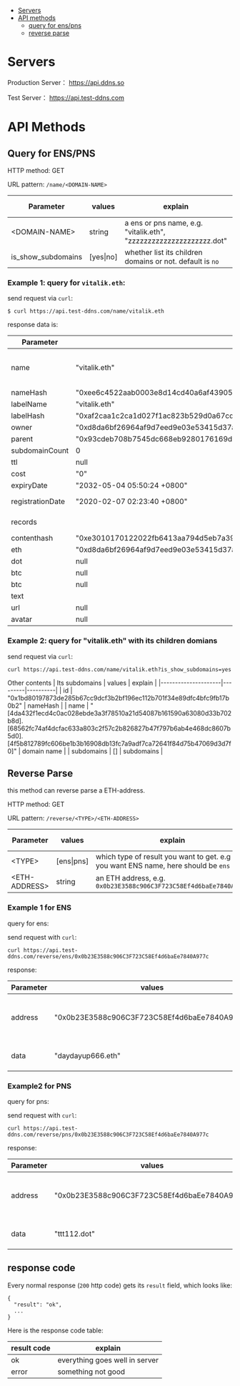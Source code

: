 <!-- TOC depthFrom:1 depthTo:6 withLinks:1 orderedList:0 -->
- [Servers](#servers)
- [API methods](#api-methods)
	- [query for ens/pns](#query-for-enspns)
	- [reverse parse](#reverse-parse)

<!-- /TOC -->

# Servers

Production Server： https://api.ddns.so

Test Server： https://api.test-ddns.com

# API Methods

## Query for ENS/PNS

HTTP method: GET

URL pattern: `/name/<DOMAIN-NAME>`

| Parameter           | values  | explain  | is required |
|---------------------|---------|----------|-------------|
| \<DOMAIN-NAME\>       | string  | a ens or pns name, e.g. "vitalik.eth", "zzzzzzzzzzzzzzzzzzzzz.dot"  | required |
| is_show_subdomains  | [yes\|no]               | whether list its children domains or not. default is `no` | optional |


### Example 1: query for `vitalik.eth`:

send request via `curl`:

`$ curl https://api.test-ddns.com/name/vitalik.eth`

response data is:

| Parameter           | values  | explain  |
|---------------------|---------|----------|
| name | "vitalik.eth" | the name you are querying(a ens or pns name) e.g. "vitalik.eth", "zzzzzzzzzzzzzzzzzzzzz.dot"  |
| nameHash | "0xee6c4522aab0003e8d14cd40a6af439055fd2577951148c14b6cea9a53475835" | nameHash |
| labelName | "vitalik.eth" | domain label |
| labelHash| "0xaf2caa1c2ca1d027f1ac823b529d0a67cd144264b2789fa2ea4d63a67c7103cc" | labelhash |
| owner | "0xd8da6bf26964af9d7eed9e03e53415d37aa96045" | domain's owner address |
| parent | "0x93cdeb708b7545dc668eb9280176169d1c33cfd8ed6f04690a0bcc88a93fc4ae" | parent labelhash |
| subdomainCount | 0 | its sub-domains count |
| ttl | null | ttl |
| cost | "0" | cost |
| expiryDate | "2032-05-04 05:50:24 +0800" | when this domain expires |
| registrationDate | "2020-02-07 02:23:40 +0800" | when this domain is registered |
| records | | these records are set via ENS/PNS console by user |
| contenthash | "0xe3010170122022fb6413aa794d5eb7a3906655f50f5ac41cbdd7933bc277f7192c9e2177c792" | content hash for ipfs |
| eth | "0xd8da6bf26964af9d7eed9e03e53415d37aa96045" | eth address |
| dot | null | dot address |
| btc | null | btc address |
| btc | null | btc address |
| text |  | txt address |
| url | null |  |
| avatar | null | avatar url |


### Example 2: query for "vitalik.eth" with its children domians

send request via `curl`:

`curl https://api.test-ddns.com/name/vitalik.eth?is_show_subdomains=yes `


Other contents
| Its subdomains | values  | explain  |
|---------------------|---------|----------|
| id | "0x1bd80197873de285b67cc9dcf3b2bf196ec112b701f34e89dfc4bfc9fb17b0b2" | nameHash |
| name | "[4da432f1ecd4c0ac028ebde3a3f78510a21d54087b161590a63080d33b702b8d].[68562fc74af4dcfac633a803c2f57c2b826827b47f797b6ab4e468dc8607b5d0].[4f5b812789fc606be1b3b16908db13fc7a9adf7ca72641f84d75b47069d3d7f0]" | domain name |
| subdomains | [] | subdomains |

## Reverse Parse

this method can reverse parse a ETH-address.

HTTP method: GET

URL pattern: `/reverse/<TYPE>/<ETH-ADDRESS>`

| Parameter           | values     | explain  | is required |
|---------------------|------------|----------|-------------|
| \<TYPE\>              | [ens\|pns] | which type of result you want to get. e.g if you want ENS name, here should be `ens` | required |
| \<ETH-ADDRESS\>       | string     | an ETH address, e.g. `0x0b23E3588c906C3F723C58Ef4d6baEe7840A977c` | required |


### Example 1 for ENS

query for ens:

send request with `curl`:

`curl https://api.test-ddns.com/reverse/ens/0x0b23E3588c906C3F723C58Ef4d6baEe7840A977c`

response:

| Parameter | values  | explain  |
|---------------------|---------|----------|
| address | "0x0b23E3588c906C3F723C58Ef4d6baEe7840A977c" | the address which is being queried |
| data | "daydayup666.eth" |reverse parsing result |

### Example2 for PNS

query for pns:

send request with `curl`:

`curl https://api.test-ddns.com/reverse/pns/0x0b23E3588c906C3F723C58Ef4d6baEe7840A977c`

response:

| Parameter | values  | explain  |
|---------------------|---------|----------|
| address | "0x0b23E3588c906C3F723C58Ef4d6baEe7840A977c" | the address which is being queried |
| data | "ttt112.dot" | reverse parsing result |


## response code

Every normal response (`200` http code) gets its `result` field, which looks like:

```
{
  "result": "ok",
  ...
}
```

Here is the response code table:

| result code | explain |
|-------------|---------|
| ok          | everything goes well in server |
| error       | something not good |

